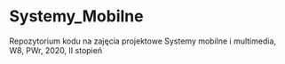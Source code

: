 # Systemy_Mobilne
Repozytorium kodu na zajęcia projektowe Systemy mobilne i multimedia, W8, PWr, 2020, II stopień

